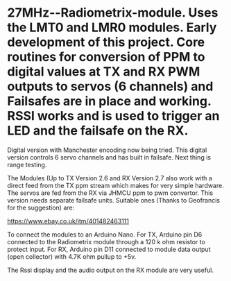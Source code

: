 # 27MHz--Radiometrix-module. Uses the LMT0 and LMR0 modules. Early development of this project.  Core routines for conversion of PPM to digital values at TX and RX PWM outputs to servos (6 channels) and Failsafes are in place and working. RSSI works and is used to trigger an LED and the failsafe on the RX. 

Digital version with Manchester encoding now being tried. This digital version controls 6 servo channels and has built in failsafe. Next thing is range testing.

The Modules (Up to TX Version 2.6 and RX Version 2.7 also work with a direct feed from the TX ppm stream which makes for very simple hardware. The servos are fed from the RX via JHMCU ppm to pwm convertor. This version needs separate failsafe units. Suitable ones (Thanks to Geofrancis for the suggestion) are:

https://www.ebay.co.uk/itm/401482463111

To connect the modules to an Arduino Nano. For TX, Arduino pin D6 connected to the Radiometrix module through a 120 k ohm resistor to protect input.
For RX, Arduino pin D11 connected to module data output (open collector) with 4.7K ohm pullup to +5v.

The Rssi display and the audio output on the RX module are very useful.
